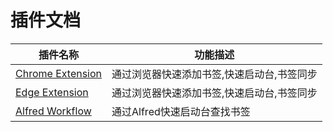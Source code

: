 # 插件文档

| 插件名称 | 功能描述 |
| -------- | ---- | 
| [Chrome Extension](chrome-extension) | 通过浏览器快速添加书签,快速启动台,书签同步 |
| [Edge Extension](edge-extension) | 通过浏览器快速添加书签,快速启动台,书签同步 |
| [Alfred Workflow](alfred-workflow) | 通过Alfred快速启动台查找书签 |



